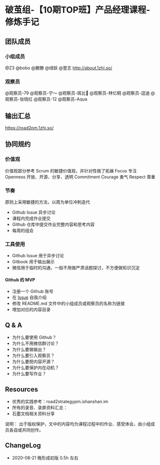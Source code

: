 # 破茧组-【10期TOP班】产品经理课程-修炼手记



## 团队成员

### 小组成员

@Z3
@bobo
@滕滕
@绿妖
@壹志 http://about.1zhi.so/

### 观察员

@观察员-79
@观察员-宁～
@观察员-斑比📍
@观察员-林忆桐
@观察员-逗迪
@观察员-张晓红
@观察员-12
@观察员-Aqua

## 输出汇总
https://road2pm.1zhi.so/

## 协同规约

### 价值观
价值观部分参考 Scrum 的敏捷价值观，并针对性做了拓展
Focus
专注
Openness
开放、开源、分享、透明
Commitment
Courage
勇气
Respect
尊重

### 节奏
原则上采用敏捷的方法，以周为单位冲刺迭代

* Github Issue 异步讨论
* 课程内完成作业提交
* Github 仓库中提交作业完整内容和思考内容
* 每周的组会

### 工具使用
* Github Issue 用于异步讨论
* Gitbook 用于输出展示
* 微信用于临时的沟通，一般不用做严肃话题探讨，不方便做知识沉淀

#### Github 的 MVP
* 注册一个 Github 账号
* 在 [Issue](https://github.com/1zhi/road2pm/issues/1) 自我介绍
* 修改 README.md 文件中的小组成员或观察员的名称为链接
* 增加对应的内容目录

## Q & A
* 为什么要使用 Github？
* 为什么不用微信群讨论？
* 为什么要做输出？
* 为什么要引入观察员？
* 为什么要把内容开源？
* 为什么要保护内在动机？
* 为什么要写作业？

## Resources

* 优秀的实践参考：road2strategypm.ishanshan.im
* 所有的录音、录屏资料汇总：
* 石墨文档相关资料分享

说明：
出于版权保护，文中的内容均为课程过程中的作业、感受体会，由小组成员各自或共同创作。

## ChangeLog
* 2020-08-21 晚形成初版 0.5h 左右
